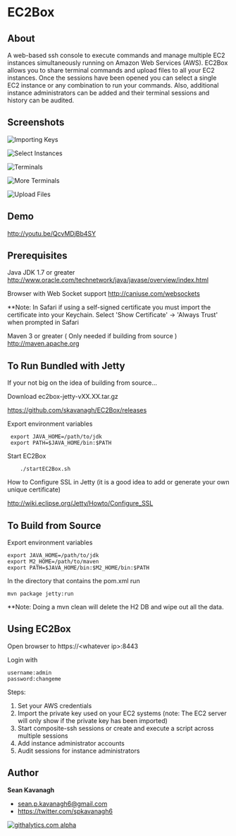EC2Box
======

About
-----
A web-based ssh console to execute commands and manage multiple EC2 instances
simultaneously running on Amazon Web Services (AWS). EC2Box allows you to share
terminal commands and upload files to all your EC2 instances. Once the sessions
have been opened you can select a single EC2 instance or any combination to run
your commands.  Also, additional instance administrators can be added and their
terminal sessions and history can be audited.  

Screenshots
-----------

![Importing Keys](https://freecode.com/screenshots/94/c9/94c93beb0a5c47954514c55b7a0f90ea_medium.png)

![Select Instances](https://freecode.com/screenshots/87/0c/870c38a0716fda82c1297a882b55b55f_medium.png)

![Terminals](https://freecode.com/screenshots/12/49/1249f116f0e6d4b4b97487e7c13289dd_medium.png)

![More Terminals](https://freecode.com/screenshots/7d/ad/7dad2b4771a9c2332746b4bfeeedd919_medium.png)

![Upload Files](https://freecode.com/screenshots/5c/10/5c10df47dad8d43eb6ffeba0009d00db_medium.png)

Demo
-----
http://youtu.be/QcvMDjBb4SY

Prerequisites
-------------
Java JDK 1.7 or greater
http://www.oracle.com/technetwork/java/javase/overview/index.html

Browser with Web Socket support
http://caniuse.com/websockets

**Note: In Safari if using a self-signed certificate you must import the certificate into your Keychain.
Select 'Show Certificate' -> 'Always Trust' when prompted in Safari

Maven 3 or greater  ( Only needed if building from source )
http://maven.apache.org

To Run Bundled with Jetty
------
If your not big on the idea of building from source...

Download ec2box-jetty-vXX.XX.tar.gz

https://github.com/skavanagh/EC2Box/releases

Export environment variables

     export JAVA_HOME=/path/to/jdk
     export PATH=$JAVA_HOME/bin:$PATH

Start EC2Box

        ./startEC2Box.sh

How to Configure SSL in Jetty
(it is a good idea to add or generate your own unique certificate)

http://wiki.eclipse.org/Jetty/Howto/Configure_SSL

To Build from Source 
------
Export environment variables

    export JAVA_HOME=/path/to/jdk
    export M2_HOME=/path/to/maven
    export PATH=$JAVA_HOME/bin:$M2_HOME/bin:$PATH

In the directory that contains the pom.xml run

	mvn package jetty:run

**Note: Doing a mvn clean will delete the H2 DB and wipe out all the data.

Using EC2Box
------
Open browser to https://\<whatever ip\>:8443

Login with 

	username:admin 
	password:changeme

Steps:

1. Set your AWS credentials
2. Import the private key used on your EC2 systems (note: The EC2 server will only show if the private key has been imported)
3. Start composite-ssh sessions or create and execute a script across multiple sessions
4. Add instance administrator accounts
5. Audit sessions for instance administrators

Author
------
**Sean Kavanagh** 

+ sean.p.kavanagh6@gmail.com
+ https://twitter.com/spkavanagh6


[![githalytics.com alpha](https://cruel-carlota.pagodabox.com/0566eda40886c71548228fe00a8feed9 "githalytics.com")](http://githalytics.com/skavanagh/EC2Box)
